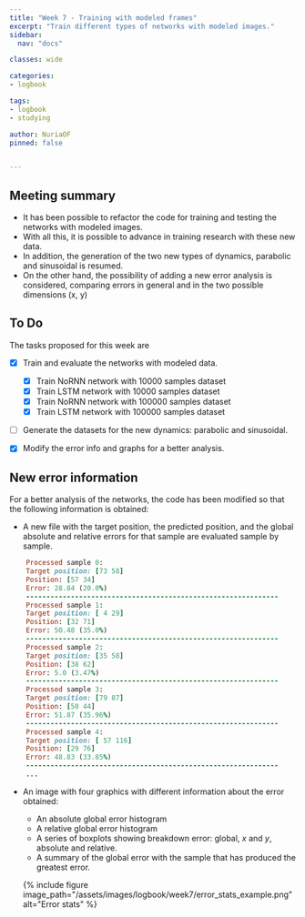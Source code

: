 ```yaml
---
title: "Week 7 - Training with modeled frames"
excerpt: "Train different types of networks with modeled images."
sidebar:
  nav: "docs"

classes: wide

categories:
- logbook

tags:
- logbook
- studying

author: NuriaOF
pinned: false


---
```


## Meeting summary
- It has been possible to refactor the code for training and testing the networks with modeled images.
- With all this, it is possible to advance in training research with these new data.
- In addition, the generation of the two new types of dynamics, parabolic and sinusoidal is resumed.
- On the other hand, the possibility of adding a new error analysis is considered, comparing errors in general and in the two possible dimensions (x, y)


## To Do
The tasks proposed for this week are

- [X] Train and evaluate the networks with modeled data.
  - [X] Train NoRNN network with 10000 samples dataset 
  - [X] Train LSTM network with 10000 samples dataset 
  - [X] Train NoRNN network with 100000 samples dataset 
  - [X] Train LSTM network with 100000 samples dataset 
- [ ] Generate the datasets for the new dynamics: parabolic and sinusoidal.
- [X] Modify the error info and graphs for a better analysis.


## New error information
For a better analysis of the networks, the code has been modified so that the following information is obtained:

- A new file with the target position, the predicted position, and the global absolute and relative errors for that sample are evaluated sample by sample.
  
```ruby
    Processed sample 0: 
    Target position: [73 58]
    Position: [57 34]
    Error: 28.84 (20.0%)
    --------------------------------------------------------------
    Processed sample 1: 
    Target position: [ 4 29]
    Position: [32 71]
    Error: 50.48 (35.0%)
    --------------------------------------------------------------
    Processed sample 2: 
    Target position: [35 58]
    Position: [38 62]
    Error: 5.0 (3.47%)
    --------------------------------------------------------------
    Processed sample 3: 
    Target position: [79 87]
    Position: [50 44]
    Error: 51.87 (35.96%)
    --------------------------------------------------------------
    Processed sample 4: 
    Target position: [ 57 116]
    Position: [29 76]
    Error: 48.83 (33.85%)
    --------------------------------------------------------------
    ...
```
  
- An image with four graphics with different information about the error obtained:
  
  - An absolute global error histogram
  - A relative global error histogram
  - A series of boxplots showing breakdown error: global, *x* and *y*, absolute and relative.
  - A summary of the global error with the sample that has produced the greatest error.
  
  {% include figure image_path="/assets/images/logbook/week7/error_stats_example.png" alt="Error stats" %}
    
    
  

